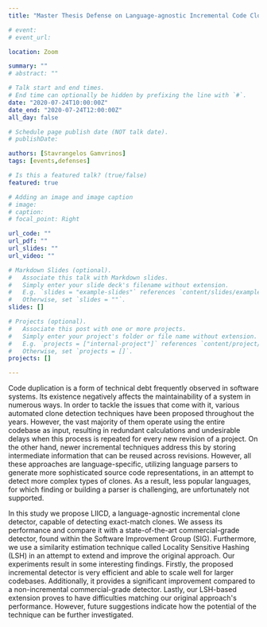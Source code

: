 ```yaml
---
title: "Master Thesis Defense on Language-agnostic Incremental Code Clone Detection"

# event: 
# event_url: 

location: Zoom

summary: ""
# abstract: ""

# Talk start and end times.
# End time can optionally be hidden by prefixing the line with `#`.
date: "2020-07-24T10:00:00Z"
date_end: "2020-07-24T12:00:00Z"
all_day: false

# Schedule page publish date (NOT talk date).
# publishDate:

authors: [Stavrangelos Gamvrinos]
tags: [events,defenses]

# Is this a featured talk? (true/false)
featured: true

# Adding an image and image caption
# image:
# caption: 
# focal_point: Right

url_code: ""
url_pdf: ""
url_slides: ""
url_video: ""

# Markdown Slides (optional).
#   Associate this talk with Markdown slides.
#   Simply enter your slide deck's filename without extension.
#   E.g. `slides = "example-slides"` references `content/slides/example-slides.md`.
#   Otherwise, set `slides = ""`.
slides: []

# Projects (optional).
#   Associate this post with one or more projects.
#   Simply enter your project's folder or file name without extension.
#   E.g. `projects = ["internal-project"]` references `content/project/deep-learning/index.md`.
#   Otherwise, set `projects = []`.
projects: []

---
```



Code duplication is a form of technical debt frequently observed in software systems. Its existence negatively affects the maintainability of a system in numerous ways. In order to tackle the issues that come with it, various automated clone detection techniques have been proposed throughout the years. However, the vast majority of them operate using the entire codebase as input, resulting in redundant calculations and undesirable delays when this process is repeated for every new revision of a project. On the other hand, newer incremental techniques address this by storing intermediate information that can be reused across revisions. However, all these approaches are language-specific, utilizing language parsers to generate more sophisticated source code representations, in an attempt to detect more complex types of clones. As a result, less popular languages, for which finding or building a parser is challenging, are unfortunately not supported. 

In this study we propose LIICD, a language-agnostic incremental clone detector, capable of detecting exact-match clones. We assess its performance and compare it with a state-of-the-art commercial-grade detector, found within the Software Improvement Group (SIG). Furthermore, we use a similarity estimation technique called Locality Sensitive Hashing (LSH) in an attempt to extend and improve the original approach. Our experiments result in some interesting findings. Firstly, the proposed incremental detector is very efficient and able to scale well for larger codebases. Additionally, it provides a significant improvement compared to a non-incremental commercial-grade detector. Lastly, our LSH-based extension proves to have difficulties matching our original approach's performance. However, future suggestions indicate how the potential of the technique can be further investigated.

